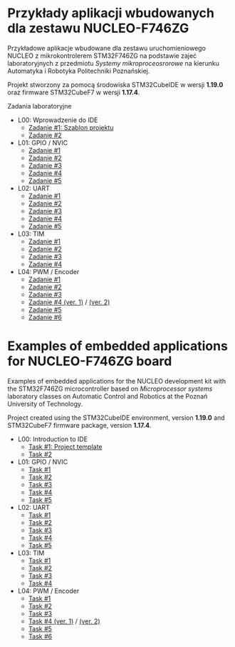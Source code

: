 # Przykłady aplikacji wbudowanych dla zestawu NUCLEO-F746ZG

Przykładowe aplikacje wbudowane dla zestawu uruchomieniowego NUCLEO z mikrokontrolerem STM32F746ZG na podstawie zajeć laboratoryjnych z przedmiotu *Systemy mikroproceosrorowe* na kierunku Automatyka i Robotyka Politechniki Poznańskiej.

Projekt stworzony za pomocą środowiska STM32CubeIDE w wersji **1.19.0** oraz firmware STM32CubeF7 w wersji **1.17.4**.

Zadania laboratoryjne
- L00: Wprowadzenie do IDE
  - [Zadanie #1: Szablon projektu](https://github.com/adrianwojcikpp/NUCLEO-F746ZG-Examples-ver-2025-26/tree/462886fada69df4fbc8d2661fbe2b203d966a958/L00_Example)
  - [Zadanie #2](https://github.com/adrianwojcikpp/NUCLEO-F746ZG-Examples-ver-2025-26/tree/59cae65e72af171dce676ab8bef43f9ab99643d7/L00_Example)
- L01: GPIO / NVIC
  - [Zadanie #1](https://github.com/adrianwojcikpp/NUCLEO-F746ZG-Examples-ver-2025-26/tree/df037214486f5385f5d25bf9b436dc737f74c958/L02_Example) 
  - [Zadanie #2](https://github.com/adrianwojcikpp/NUCLEO-F746ZG-Examples-ver-2025-26/tree/7c2437f82ca7018f801367fa5e8a02e482cfb126/L01_Example)
  - [Zadanie #3](https://github.com/adrianwojcikpp/NUCLEO-F746ZG-Examples-ver-2025-26/tree/ed1a6a03511bba850077f9911eb5dfde0e9a72bb/L01_Example)
  - [Zadanie #4](https://github.com/adrianwojcikpp/NUCLEO-F746ZG-Examples-ver-2025-26/tree/ff5b1e759b604fb26844ec616a9161b984d82458/L01_Example)
  - [Zadanie #5](https://github.com/adrianwojcikpp/NUCLEO-F746ZG-Examples-ver-2025-26/tree/4d44f6c2e5c213540e32b33e325f7371aa30368e/L01_Example)
- L02: UART
  - [Zadanie #1](https://github.com/adrianwojcikpp/NUCLEO-F746ZG-Examples-ver-2025-26/tree/df037214486f5385f5d25bf9b436dc737f74c958/L02_Example)
  - [Zadanie #2](https://github.com/adrianwojcikpp/NUCLEO-F746ZG-Examples-ver-2025-26/tree/8f78a4e24eb993024182512d4a0fac5158aa0a7b/L02_Example)
  - [Zadanie #3](https://github.com/adrianwojcikpp/NUCLEO-F746ZG-Examples-ver-2025-26/tree/87d6c67db8d3376f41d311e3c43df2e891d03757/L02_Example)
  - [Zadanie #4](https://github.com/adrianwojcikpp/NUCLEO-F746ZG-Examples-ver-2025-26/tree/5ee7e38e7b77890d05c63c02f1c285618658ad01/L02_Example)
  - [Zadanie #5](https://github.com/adrianwojcikpp/NUCLEO-F746ZG-Examples-ver-2025-26/tree/433fb7a2d0c18e8fc49b7e6dc0d63b060ee085fe/L02_Example)
- L03: TIM
  - [Zadanie #1](https://github.com/adrianwojcikpp/NUCLEO-F746ZG-Examples-ver-2025-26/tree/103fe004566c4d2a4fa76c7cce00b01a7d556f5b/L03_Example)
  - [Zadanie #2](https://github.com/adrianwojcikpp/NUCLEO-F746ZG-Examples-ver-2025-26/tree/6817f998e98c9edb75be4c5f01b82e7dbe6e0d14/L03_Example)
  - [Zadanie #3](https://github.com/adrianwojcikpp/NUCLEO-F746ZG-Examples-ver-2025-26/tree/daa4e1f60f07474d721dcd13dc4f142bc7b6a511/L03_Example)
  - [Zadanie #4](https://github.com/adrianwojcikpp/NUCLEO-F746ZG-Examples-ver-2025-26/tree/a46a16b21d17ebf6ef9f2370ef28092a7d8148c2/L03_Example)
- L04: PWM / Encoder
  - [Zadanie #1](https://github.com/adrianwojcikpp/NUCLEO-F746ZG-Examples-ver-2025-26/tree/b4d6a70f2f6dcb1459dda41ea5f4f2d5b738a234/L04_Example)
  - [Zadanie #2](https://github.com/adrianwojcikpp/NUCLEO-F746ZG-Examples-ver-2025-26/tree/d42321faaa2fb14f334aa2b4d6505b3d13773439/L04_Example)
  - [Zadanie #3](https://github.com/adrianwojcikpp/NUCLEO-F746ZG-Examples-ver-2025-26/tree/88481dfa6e5d1225a6aa83c1be451587b3a4caf4/L04_Example)
  - [Zadanie #4 (ver. 1)](https://github.com/adrianwojcikpp/NUCLEO-F746ZG-Examples-ver-2025-26/tree/2a87fc6b0c39e9a4b8c1d041768dc042e3e0a47b/L04_Example) / [(ver. 2)](https://github.com/adrianwojcikpp/NUCLEO-F746ZG-Examples-ver-2025-26/tree/6e2b315da45fda13fcd9072a154afa6ec132074d/L04_Example)
  - [Zadanie #5](https://github.com/adrianwojcikpp/NUCLEO-F746ZG-Examples-ver-2025-26/tree/d920c00c17aafb8fed6e2d4771fc95d4cb37457b/L04_Example)
  - [Zadanie #6](https://github.com/adrianwojcikpp/NUCLEO-F746ZG-Examples-ver-2025-26/tree/7a9c61416297dd3e01272ab937f6ce928ddda449/L04_Example)
    
# Examples of embedded applications for NUCLEO-F746ZG board

Examples of embedded applications for the NUCLEO development kit with the STM32F746ZG microcontroller based on *Microprocessor systems* laboratory classes on Automatic Control and Robotics at the Poznań University of Technology.

Project created using the STM32CubeIDE environment, version **1.19.0** and STM32CubeF7 firmware package, version **1.17.4**.

- L00: Introduction to IDE
  - [Task #1: Project template](https://github.com/adrianwojcikpp/NUCLEO-F746ZG-Examples-ver-2025-26/tree/462886fada69df4fbc8d2661fbe2b203d966a958/L00_Example)
  - [Task #2](https://github.com/adrianwojcikpp/NUCLEO-F746ZG-Examples-ver-2025-26/tree/59cae65e72af171dce676ab8bef43f9ab99643d7/L00_Example)
- L01: GPIO / NVIC
  - [Task #1](https://github.com/adrianwojcikpp/NUCLEO-F746ZG-Examples-ver-2025-26/tree/c9d180895f43fb4788aa38d7c605e8e43994af62/L01_Example) 
  - [Task #2](https://github.com/adrianwojcikpp/NUCLEO-F746ZG-Examples-ver-2025-26/tree/7c2437f82ca7018f801367fa5e8a02e482cfb126/L01_Example)
  - [Task #3](https://github.com/adrianwojcikpp/NUCLEO-F746ZG-Examples-ver-2025-26/tree/ed1a6a03511bba850077f9911eb5dfde0e9a72bb/L01_Example)
  - [Task #4](https://github.com/adrianwojcikpp/NUCLEO-F746ZG-Examples-ver-2025-26/tree/ff5b1e759b604fb26844ec616a9161b984d82458/L01_Example)
  - [Task #5](https://github.com/adrianwojcikpp/NUCLEO-F746ZG-Examples-ver-2025-26/tree/4d44f6c2e5c213540e32b33e325f7371aa30368e/L01_Example)
- L02: UART
  - [Task #1](https://github.com/adrianwojcikpp/NUCLEO-F746ZG-Examples-ver-2025-26/tree/df037214486f5385f5d25bf9b436dc737f74c958/L02_Example)
  - [Task #2](https://github.com/adrianwojcikpp/NUCLEO-F746ZG-Examples-ver-2025-26/tree/8f78a4e24eb993024182512d4a0fac5158aa0a7b/L02_Example)
  - [Task #3](https://github.com/adrianwojcikpp/NUCLEO-F746ZG-Examples-ver-2025-26/tree/87d6c67db8d3376f41d311e3c43df2e891d03757/L02_Example)
  - [Task #4](https://github.com/adrianwojcikpp/NUCLEO-F746ZG-Examples-ver-2025-26/tree/5ee7e38e7b77890d05c63c02f1c285618658ad01/L02_Example)
  - [Task #5](https://github.com/adrianwojcikpp/NUCLEO-F746ZG-Examples-ver-2025-26/tree/433fb7a2d0c18e8fc49b7e6dc0d63b060ee085fe/L02_Example)
- L03: TIM
  - [Task #1](https://github.com/adrianwojcikpp/NUCLEO-F746ZG-Examples-ver-2025-26/tree/103fe004566c4d2a4fa76c7cce00b01a7d556f5b/L03_Example)
  - [Task #2](https://github.com/adrianwojcikpp/NUCLEO-F746ZG-Examples-ver-2025-26/tree/6817f998e98c9edb75be4c5f01b82e7dbe6e0d14/L03_Example)
  - [Task #3](https://github.com/adrianwojcikpp/NUCLEO-F746ZG-Examples-ver-2025-26/tree/daa4e1f60f07474d721dcd13dc4f142bc7b6a511/L03_Example)
  - [Task #4](https://github.com/adrianwojcikpp/NUCLEO-F746ZG-Examples-ver-2025-26/tree/a46a16b21d17ebf6ef9f2370ef28092a7d8148c2/L03_Example)
- L04: PWM / Encoder
  - [Task #1](https://github.com/adrianwojcikpp/NUCLEO-F746ZG-Examples-ver-2025-26/tree/b4d6a70f2f6dcb1459dda41ea5f4f2d5b738a234/L04_Example)
  - [Task #2](https://github.com/adrianwojcikpp/NUCLEO-F746ZG-Examples-ver-2025-26/tree/d42321faaa2fb14f334aa2b4d6505b3d13773439/L04_Example)
  - [Task #3](https://github.com/adrianwojcikpp/NUCLEO-F746ZG-Examples-ver-2025-26/tree/88481dfa6e5d1225a6aa83c1be451587b3a4caf4/L04_Example)
  - [Task #4 (ver. 1)](https://github.com/adrianwojcikpp/NUCLEO-F746ZG-Examples-ver-2025-26/tree/2a87fc6b0c39e9a4b8c1d041768dc042e3e0a47b/L04_Example) / [(ver. 2)](https://github.com/adrianwojcikpp/NUCLEO-F746ZG-Examples-ver-2025-26/tree/6e2b315da45fda13fcd9072a154afa6ec132074d/L04_Example)
  - [Task #5](https://github.com/adrianwojcikpp/NUCLEO-F746ZG-Examples-ver-2025-26/tree/d920c00c17aafb8fed6e2d4771fc95d4cb37457b/L04_Example)
  - [Task #6](https://github.com/adrianwojcikpp/NUCLEO-F746ZG-Examples-ver-2025-26/tree/7a9c61416297dd3e01272ab937f6ce928ddda449/L04_Example)
